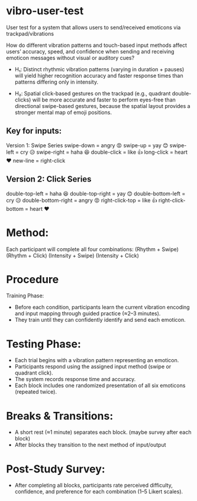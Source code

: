 # vibro-user-test
User test for a system that allows users to send/received emoticons via trackpad/vibrations

How do different vibration patterns and touch-based input methods affect users’ accuracy, speed, and confidence when sending and receiving emoticon messages without visual or auditory cues?

- H₁: Distinct rhythmic vibration patterns (varying in duration + pauses) will yield higher recognition accuracy and faster response times than patterns differing only in intensity.

- H₂: Spatial click-based gestures on the trackpad (e.g., quadrant double-clicks) will be more accurate and faster to perform eyes-free than directional swipe-based gestures, because the spatial layout provides a stronger mental map of emoji positions.

## Key for inputs:
Version 1: Swipe Series
swipe-down = angry 😡
swipe-up = yay 😊
swipe-left = cry 😥
swipe-right = haha 😆
double-click = like 👍
long-click = heart ❤️
new-line = right-click

## Version 2: Click Series
double-top-left = haha 😆
double-top-right = yay 😊
double-bottom-left = cry 😥
double-bottom-right = angry 😡
right-click-top = like 👍
right-click-bottom = heart ❤️
# Method:
Each participant will complete all four combinations:
(Rhythm + Swipe)
(Rhythm + Click)
(Intensity + Swipe)
(Intensity + Click)

# Procedure
Training Phase:
- Before each condition, participants learn the current vibration encoding and input mapping through guided practice (≈2–3 minutes).
- They train until they can confidently identify and send each emoticon.

# Testing Phase:
- Each trial begins with a vibration pattern representing an emoticon.
- Participants respond using the assigned input method (swipe or quadrant click).
- The system records response time and accuracy.
- Each block includes one randomized presentation of all six emoticons (repeated twice).

# Breaks & Transitions:
- A short rest (≈1 minute) separates each block. (maybe survey after each block)
- After blocks they transition to the next method of input/output

# Post-Study Survey:
- After completing all blocks, participants rate perceived difficulty, confidence, and preference for each combination (1–5 Likert scales).
